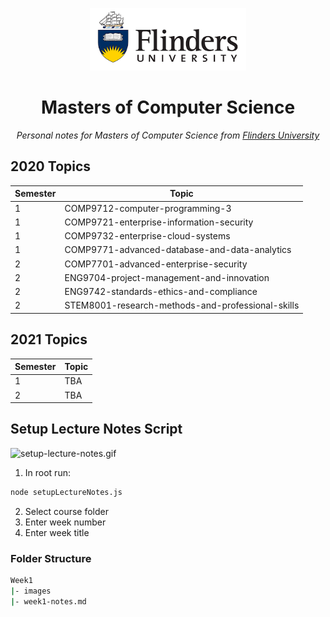 <div align="center">
<p align="center">
  <a href="https://www.flinders.edu.au/">
    <img src="./Assets/images/flinders-university-logo.png" alt="" height="100"/>
  </a>
</p>
    <h1> 
    Masters of Computer Science
    </h1>
    <p>
      <i>Personal notes for Masters of Computer Science from <a href="https://www.flinders.edu.au/">Flinders University</a></i>
    </p>
</div>

## 2020 Topics

| Semester | Topic                                             |
| -------- | ------------------------------------------------- |
| 1        | COMP9712-computer-programming-3                   |
| 1        | COMP9721-enterprise-information-security          |
| 1        | COMP9732-enterprise-cloud-systems                 |
| 1        | COMP9771-advanced-database-and-data-analytics     |
| 2        | COMP7701-advanced-enterprise-security             |
| 2        | ENG9704-project-management-and-innovation         |
| 2        | ENG9742-standards-ethics-and-compliance           |
| 2        | STEM8001-research-methods-and-professional-skills |

## 2021 Topics

| Semester | Topic |
| -------- | ----- |
| 1        | TBA   |
| 2        | TBA   |

## Setup Lecture Notes Script

![setup-lecture-notes.gif](Assets/images/setup-lecture-notes.gif)

1. In root run:

```bash
node setupLectureNotes.js
```

2. Select course folder
3. Enter week number
4. Enter week title

### Folder Structure

```bash
Week1
|- images
|- week1-notes.md
```
